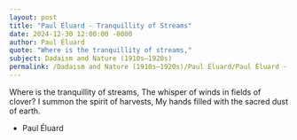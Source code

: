 ```yaml
---
layout: post
title: "Paul Éluard - Tranquillity of Streams"
date: 2024-12-30 12:00:00 -0000
author: Paul Éluard
quote: "Where is the tranquillity of streams,"
subject: Dadaism and Nature (1910s–1920s)
permalink: /Dadaism and Nature (1910s–1920s)/Paul Éluard/Paul Éluard - Tranquillity of Streams
---
```


Where is the tranquillity of streams,
The whisper of winds in fields of clover?
I summon the spirit of harvests,
My hands filled with the sacred dust of earth.

- Paul Éluard
